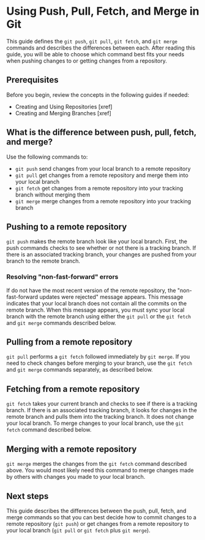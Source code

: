 # Using Push, Pull, Fetch, and Merge in Git
 This guide defines the `git push`, `git pull`, `git fetch`, and `git merge` commands and describes the differences between each. After reading this guide, you will be able to choose which command best fits your needs when pushing changes to or getting changes from a repository.
## Prerequisites
Before you begin, review the concepts in the following guides if needed:
- Creating and Using Repositories [xref]
- Creating and Merging Branches [xref]
## What is the difference between push, pull, fetch, and merge?
Use the following commands to:
 - `git push` send changes from your local branch to a remote repository
 - `git pull` get changes from a remote repository and merge them into your local branch
 - `git fetch` get changes from a remote repository into your tracking branch without merging them
 - `git merge` merge changes from a remote repository into your tracking branch
## Pushing to a remote repository
 `git push` makes the remote branch look like your local branch. First, the push commands checks to see whether or not there is a tracking branch. If there is an associated tracking branch, your changes are pushed from your branch to the remote branch.
### Resolving "non-fast-forward" errors
 If do not have the most recent version of the remote repository, the "non-fast-forward updates were rejected" message appears. This message indicates that your local branch does not contain all the commits on the remote branch. When this message appears, you must sync your local branch with the remote branch using either the `git pull` or the `git fetch` and `git merge` commands described below.
## Pulling from a remote repository
 `git pull` performs a `git fetch` followed immediately by `git merge`. If you need to check changes before merging to your branch, use the `git fetch` and `git merge` commands separately, as described below.
## Fetching from a remote repository
`git fetch` takes your current branch and checks to see if there is a tracking branch. If there is an associated tracking branch, it looks for changes in the remote branch and pulls them into the tracking branch. It does not change your local branch. To merge changes to your local branch, use the `git fetch` command described below.
## Merging with a remote repository
`git merge` merges the changes from the `git fetch` command described above. You would most likely need this command to merge changes made by others with changes you made to your local branch.
## Next steps
This guide describes the differences between the push, pull, fetch, and merge commands so that you can best decide how to commit changes to a remote repository (`git push`) or get changes from a remote repository to your local branch (`git pull` or `git fetch` plus `git merge`).
